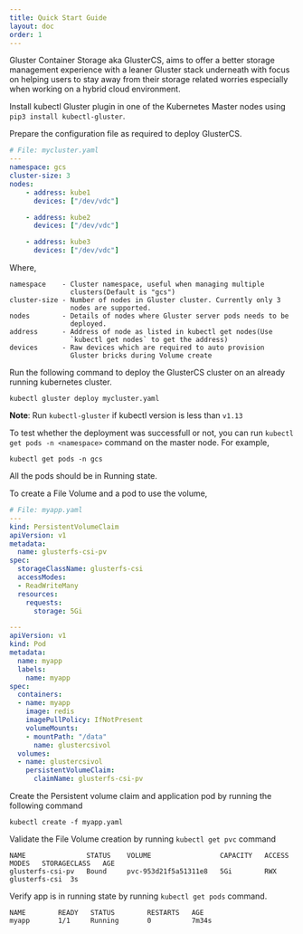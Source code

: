 ```yaml
---
title: Quick Start Guide
layout: doc
order: 1
---
```


Gluster Container Storage aka GlusterCS, aims to offer a better
storage management experience with a leaner Gluster stack underneath
with focus on helping users to stay away from their storage related
worries especially when working on a hybrid cloud environment.

Install kubectl Gluster plugin in one of the Kubernetes Master nodes
using `pip3 install kubectl-gluster`.

Prepare the configuration file as required to deploy GlusterCS.

```yaml
# File: mycluster.yaml
---
namespace: gcs
cluster-size: 3
nodes:
    - address: kube1
      devices: ["/dev/vdc"]

    - address: kube2
      devices: ["/dev/vdc"]

    - address: kube3
      devices: ["/dev/vdc"]
```

Where,

```
namespace    - Cluster namespace, useful when managing multiple
               clusters(Default is "gcs")
cluster-size - Number of nodes in Gluster cluster. Currently only 3
               nodes are supported.
nodes        - Details of nodes where Gluster server pods needs to be
               deployed.
address      - Address of node as listed in kubectl get nodes(Use
               `kubectl get nodes` to get the address)
devices      - Raw devices which are required to auto provision
               Gluster bricks during Volume create
```

Run the following command to deploy the GlusterCS cluster on an already
running kubernetes cluster.

```
kubectl gluster deploy mycluster.yaml
```

**Note**: Run `kubectl-gluster` if kubectl version is less than `v1.13`

To test whether the deployment was successfull or not, you can run
`kubectl get pods -n <namespace>` command on the master node. For
example,

```
kubectl get pods -n gcs
```

All the pods should be in Running state.

To create a File Volume and a pod to use the volume,

```yaml
# File: myapp.yaml
---
kind: PersistentVolumeClaim
apiVersion: v1
metadata:
  name: glusterfs-csi-pv
spec:
  storageClassName: glusterfs-csi
  accessModes:
  - ReadWriteMany
  resources:
    requests:
      storage: 5Gi

---
apiVersion: v1
kind: Pod
metadata:
  name: myapp
  labels:
    name: myapp
spec:
  containers:
  - name: myapp
    image: redis
    imagePullPolicy: IfNotPresent
    volumeMounts:
    - mountPath: "/data"
      name: glustercsivol
  volumes:
  - name: glustercsivol
    persistentVolumeClaim:
      claimName: glusterfs-csi-pv
```

Create the Persistent volume claim and application pod by running the
following command

```
kubectl create -f myapp.yaml
```

Validate the File Volume creation by running `kubectl get pvc` command

```
NAME               STATUS    VOLUME                 CAPACITY   ACCESS MODES   STORAGECLASS   AGE
glusterfs-csi-pv   Bound     pvc-953d21f5a51311e8   5Gi        RWX            glusterfs-csi  3s
```

Verify app is in running state by running `kubectl get pods` command.

```
NAME        READY   STATUS        RESTARTS   AGE
myapp       1/1     Running       0          7m34s
```
